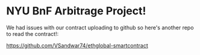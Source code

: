# NYU BnF Arbitrage Project! 

We had issues with our contract uploading to github so here's another repo to read the contract!:

https://github.com/VSandwar74/ethglobal-smartcontract


